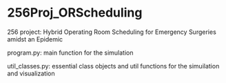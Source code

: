 # 256Proj_ORScheduling
256 project: Hybrid Operating Room Scheduling for Emergency Surgeries amidst an Epidemic

program.py: main function for the simulation

util_classes.py: essential class objects and util functions for the simuilation and visualization
